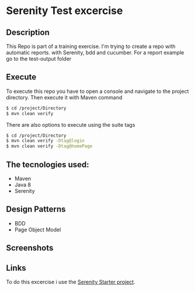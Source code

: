 # Serenity Test excercise

## Description

This Repo is part of a training exercise. I'm trying to create a repo with automatic reports. with Serenity, bdd and cucumber. For a report example go to the test-output folder

## Execute

To execute this repo you have to open a console and navigate to the project directory. Then execute it with Maven command

```sh
$ cd /project/Directory
$ mvn clean verify
```

There are also options to execute using the suite tags


```sh
$ cd /project/Directory
$ mvn clean verify -Dtag@login
$ mvn clean verify -Dtag@homePage
```

## The tecnologies used:

* Maven
* Java 8
* Serenity

## Design Patterns

* BDD
* Page Object Model

## Screenshots



## Links

To do this excercise i use the [Serenity Starter project](https://github.com/serenity-bdd/serenity-cucumber-starter).